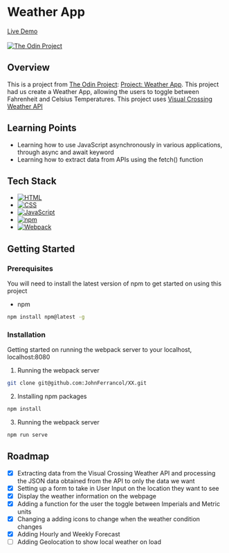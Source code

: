 # Weather App

[Live Demo](#)<br/><br/>
[![The Odin Project](https://img.shields.io/badge/The%20Odin%20Project-A9792B?logo=theodinproject&logoColor=fff)](#)

## Overview

This is a project from [The Odin Project](https://theodinproject.com): [Project: Weather App](https://www.theodinproject.com/lessons/node-path-javascript-weather-app). This project had us create a Weather App, allowing the users to toggle between Fahrenheit and Celsius Temperatures. This project uses [Visual Crossing Weather API](https://www.visualcrossing.com/weather-api/)

## Learning Points

- Learning how to use JavaScript asynchronously in various applications, through async and await keyword
- Learning how to extract data from APIs using the fetch() function

## Tech Stack

- [![HTML](https://img.shields.io/badge/HTML-%23E34F26.svg?logo=html5&logoColor=white)](#)
- [![CSS](https://img.shields.io/badge/CSS-1572B6?logo=css3&logoColor=fff)](#)
- [![JavaScript](https://img.shields.io/badge/JavaScript-F7DF1E?logo=javascript&logoColor=000)](#)
- [![npm](htps://img.shields.io/badge/npm-CB3837?logo=npm&logoColor=fff)](#)
- [![Webpack](https://img.shields.io/badge/webpack-%238DD6F9.svg?&logo=webpack&logoColor=black)](#)

## Getting Started

### Prerequisites

You will need to install the latest version of npm to get started on using this project

- npm

```sh
npm install npm@latest -g
```

### Installation

Getting started on running the webpack server to your localhost, localhost:8080

1. Running the webpack server

```sh
git clone git@github.com:JohnFerrancol/XX.git
```

2. Installing npm packages

```sh
npm install
```

3. Running the webpack server

```sh
npm run serve
```

## Roadmap

- [x] Extracting data from the Visual Crossing Weather API and processing the JSON data obtained from the API to only the data we want
- [x] Setting up a form to take in User Input on the location they want to see
- [x] Display the weather information on the webpage
- [x] Adding a function for the user the toggle between Imperials and Metric units
- [x] Changing a adding icons to change when the weather condition changes
- [x] Adding Hourly and Weekly Forecast
- [ ] Adding Geolocation to show local weather on load
